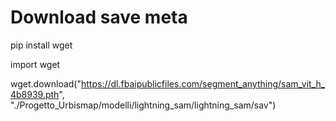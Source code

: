 # Download save meta




pip install wget

import wget

wget.download("https://dl.fbaipublicfiles.com/segment_anything/sam_vit_h_4b8939.pth", "./Progetto_Urbismap/modelli/lightning_sam/lightning_sam/sav")